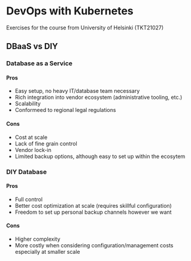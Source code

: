 # DevOps with Kubernetes
Exercises for the course from University of Helsinki (TKT21027)

## DBaaS vs DIY
### Database as a Service
#### Pros
- Easy setup, no heavy IT/database team necessary
- Rich integration into vendor ecosystem (administrative tooling, etc.)
- Scalability
- Conformeed to regional legal regulations

#### Cons
- Cost at scale
- Lack of fine grain control
- Vendor lock-in
- Limited backup options, although easy to set up within the ecosytem

### DIY Database
#### Pros
- Full control
- Better cost optimization at scale (requires skillful configuration)
- Freedom to set up personal backup channels however we want

#### Cons
- Higher complexity
- More costly when considering configuration/management costs especially at smaller scale
